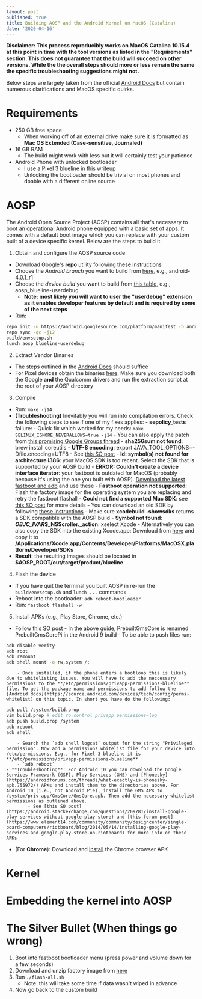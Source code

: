 ```yaml
---
layout: post
published: true
title: Building AOSP and the Android Kernel on MacOS (Catalina)
date: '2020-04-16'
---
```

**Disclaimer: This process reproducibly works on MacOS Catalina 10.15.4 at this point in time with the tool versions as listed in the "Requirements" section. This does not guarantee that the build will succeed on other versions. While the the overall steps should more or less remain the same the specific troubleshooting suggestions might not.**

Below steps are largely taken from the official [Android Docs](https://source.android.com/setup/build/building) but contain numerous clarifications and MacOS specific quirks.

# Requirements
- 250 GB free space
  - When working off of an external drive make sure it is formatted as **Mac OS Extended (Case-sensitive, Journaled)**
- 16 GB RAM
  - The build might work with less but it will certainly test your patience
- Android Phone with unlocked bootloader
  - I use a Pixel 3 blueline in this writeup
  - Unlocking the bootloader should be trivial on most phones and doable with a different online source

# AOSP
The Android Open Source Project (AOSP) contains all that's necessary to boot an operational Android phone equipped with a basic set of apps. It comes with a default boot image which you can replace with your custom built of a device specific kernel. Below are the steps to build it.

1. Obtain and configure the AOSP source code
- Download Google's **repo** utility following [these instructions](https://source.android.com/setup/build/downloading#installing-repo)
- Choose the *Android branch* you want to build from [here](https://source.android.com/setup/start/build-numbers#source-code-tags-and-builds), e.g., android-4.0.1_r1
- Choose the *device build* you want to build from [this table](https://source.android.com/setup/build/running#selecting-device-build), e.g., aosp_blueline-userdebug
  - **Note: most likely you will want to user the "userdebug" extension as it enables developer features by default and is required by some of the next steps**
- Run:
~~~bash
repo init -u https://android.googlesource.com/platform/manifest -b android-4.0.1_r1
repo sync -qc -j12
build/envsetup.sh
lunch aosp_blueline-userdebug
~~~
2. Extract Vendor Binaries
- The steps outlined in the [Android Docs](https://source.android.com/setup/build/downloading#obtaining-proprietary-binaries) should suffice
- For Pixel devices obtain the binaries [here](https://developers.google.com/android/drivers). Make sure you download both the Google **and** the Qualcomm drivers and run the extraction script at the root of your AOSP directory
3. Compile
- Run:
	`make -j14`
- **(Troubleshooting)** Inevitably you will run into compilation errors. Check the following steps to see if one of my fixes applies:
		- **sepolicy_tests** failure:
						- Quick fix which worked for my needs: `make SELINUX_IGNORE_NEVERALLOWS=true -j14`
						- You can also apply the patch from [this promising Google Groups thread](https://groups.google.com/forum/?fromgroups#!topic/android-building/_VyLXSosgoo)
 		- **sha256sum not found**: brew install coreutils
		- **UTF-8 encoding**: export JAVA_TOOL_OPTIONS=-Dfile.encoding=UTF8
		- See [this SO post](https://stackoverflow.com/questions/26067350/unmappable-character-for-encoding-ascii-but-my-files-are-in-utf-8)
  		- **ld: symbol(s) not found for architecture i386**: your MacOS SDK is too recent. Select the SDK that is supported by your AOSP build
  		- **ERROR: Couldn't create a device interface iterator**: your fastboot is outdated for MacOS (probably because it's using the one you built with AOSP). [Download the latest fastboot and adb](https://android.stackexchange.com/questions/209725/fastboot-devices-command-doesnt-work-after-macos-high-sierra-10-14-4-upgrade) and use these
  		- **Fastboot operation not supported**: Flash the factory image for the operating system you are replacing and retry the fastboot flashall
  		- **Could not find a supported Mac SDK**: see [this SO post](https://stackoverflow.com/questions/50760701/could-not-find-a-supported-mac-sdk-10-10-10-11-10-12-10-13) for more details
						- You can download an old SDK by following [these instructions](https://roadfiresoftware.com/2017/09/how-to-install-multiple-versions-of-xcode-at-the-same-time/)
    					- Make sure **xcodebuild -showsdks** returns a SDK compatible with the AOSP build
    					- **Symbol not found: _OBJC_IVAR_$_NSScroller._action**: xselect Xcode
    					- Alternatively you can also copy the SDK into the existing Xcode.app: Download from [here](https://github.com/phracker/MacOSX-SDKs/releases) and copy it to **/Applications/Xcode.app/Contents/Developer/Platforms/MacOSX.platform/Developer/SDKs**
- **Result**: the resulting images should be located in **$AOSP_ROOT/out/target/product/blueline**

4. Flash the device
- If you have quit the terminal you built AOSP in re-run the `build/envsetup.sh` and `lunch ...` commands
- Reboot into the bootloader: `adb reboot-bootloader`
- Run: `fastboot flashall -w`
5. Install APKs (e.g., Play Store, Chrome, etc.)
- Follow [this SO post](https://stackoverflow.com/questions/41695566/install-google-apps-on-aosp-build/41818710#41818710)
		- In the above guide, PrebuiltGmsCore is renamed PrebuiltGmsCorePi in the Android 9 build
		- To be able to push files run:
~~~bash
adb disable-verity
adb root
adb remount
adb shell mount -o rw,system /;
~~~
		- Once installed, if the phone enters a bootloop this is likely due to whitelisting issues. You will have to add the neccessary permissions to the **/etc/permissions/privapp-permissions-blueline** file. To get the package name and permissions to add follow the [Android docs](https://source.android.com/devices/tech/config/perms-whitelist) on this topic. In short you have do the following:
~~~bash
adb pull /system/build.prop
vim build.prop # edit ro.control_privapp_permissions=log
adb push build.prop /system
adb reboot
adb shell
~~~

		- Search the `adb shell logcat` output for the string "Privileged permission". Now add a permissions whitelist file for your device into /etc/permissions. E.g., for Pixel 3 blueline it is **/etc/permissions/privapp-permissions-blueline**
		- `adb reboot`
	- **Troubleshooting**: For Android 10 you can download the Google Services Framework (GSF), Play Services (GMS) and [Phonesky](https://androidforums.com/threads/what-exactly-is-phonesky-apk.755972/) APKs and install them to the directories above. For Android 10 (i.e., not Android Pie), install the GMS APK to /system/priv-app/GmsCore/GmsCore.apk. Then add the necessary whitelist permissions as outlined above.
			- See [this SO post](https://android.stackexchange.com/questions/209781/install-google-play-services-without-google-play-store) and [this forum post](https://www.element14.com/community/community/designcenter/single-board-computers/riotboard/blog/2014/05/14/installing-google-play-services-and-google-play-store-on-riotboard) for more info on these APKs
- (For **Chrome**): Download and [install](https://stackoverflow.com/questions/7076240/install-an-apk-file-from-command-prompt) the Chrome browser APK

# Kernel

# Embedding the kernel into AOSP

# The Silver Bullet (When things go wrong)

1. Boot into fastboot bootloader menu (press power and volume down for a few seconds)
2. Download and unzip factory image from [here](https://developers.google.com/android/images)
3. Run `./flash-all.sh`
	- Note: this will take some time if data wasn't wiped in advance
4. Now go back to the custom build